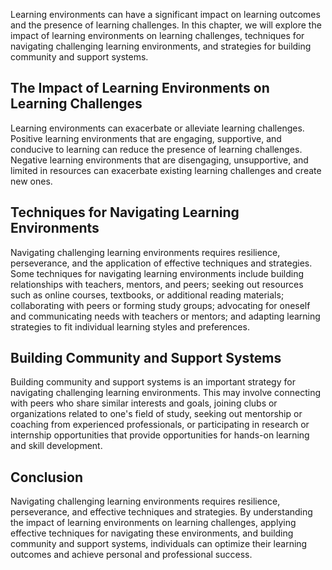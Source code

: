 
Learning environments can have a significant impact on learning outcomes and the presence of learning challenges. In this chapter, we will explore the impact of learning environments on learning challenges, techniques for navigating challenging learning environments, and strategies for building community and support systems.

The Impact of Learning Environments on Learning Challenges
----------------------------------------------------------

Learning environments can exacerbate or alleviate learning challenges. Positive learning environments that are engaging, supportive, and conducive to learning can reduce the presence of learning challenges. Negative learning environments that are disengaging, unsupportive, and limited in resources can exacerbate existing learning challenges and create new ones.

Techniques for Navigating Learning Environments
-----------------------------------------------

Navigating challenging learning environments requires resilience, perseverance, and the application of effective techniques and strategies. Some techniques for navigating learning environments include building relationships with teachers, mentors, and peers; seeking out resources such as online courses, textbooks, or additional reading materials; collaborating with peers or forming study groups; advocating for oneself and communicating needs with teachers or mentors; and adapting learning strategies to fit individual learning styles and preferences.

Building Community and Support Systems
--------------------------------------

Building community and support systems is an important strategy for navigating challenging learning environments. This may involve connecting with peers who share similar interests and goals, joining clubs or organizations related to one's field of study, seeking out mentorship or coaching from experienced professionals, or participating in research or internship opportunities that provide opportunities for hands-on learning and skill development.

Conclusion
----------

Navigating challenging learning environments requires resilience, perseverance, and effective techniques and strategies. By understanding the impact of learning environments on learning challenges, applying effective techniques for navigating these environments, and building community and support systems, individuals can optimize their learning outcomes and achieve personal and professional success.
